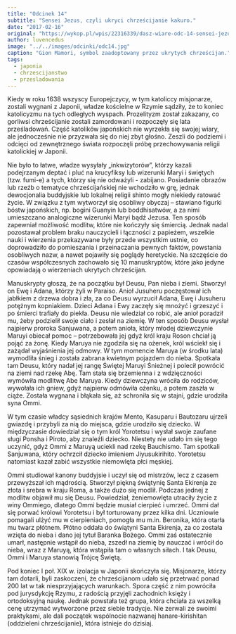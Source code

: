 ```yaml
---
title: "Odcinek 14"
subtitle: "Sensei Jezus, czyli ukryci chrześcijanie kakuro."
date: "2017-02-16"
original: "https://wykop.pl/wpis/22316339/dasz-wiare-odc-14-sensei-jezus-czyli-ukryci-chrzes"
author: luvencedus
image: "../../images/odcinki/odc14.jpg"
caption: "Gion Mamori, symbol zaadoptowany przez ukrytych chrześcijan."
tags:
  - japonia
  - chrzescijanstwo
  - przesladowania
---
```


Kiedy w roku 1638 wszyscy Europejczycy, w tym katoliccy misjonarze, zostali wygnani z Japonii, władze kościelne w Rzymie sądziły, że to koniec katolicyzmu na tych odległych wyspach. Prozelityzm został zakazany, co gorliwsi chrześcijanie zostali zamordowani i rozpoczęły się lata prześladowań. Część katolików japońskich nie wyrzekła się swojej wiary, ale jednocześnie nie przyzwała się do niej zbyt głośno. Zeszli do podziemi i odcięci od zewnętrznego świata rozpoczęli próbę przechowywania religii katolickiej w Japonii.

Nie było to łatwe, władze wysyłały „inkwizytorów”, którzy kazali podejrzanym deptać i pluć na krucyfiksy lub wizerunki Maryi i świętych (tzw. fumi-e) a tych, którzy się nie odważyli - zabijano. Posiadanie obrazów lub rzeźb o tematyce chrześcijańskiej nie wchodziło w grę, jednak dewocjonalia buddyjskie lub lokalnej religii shinto mogły niekiedy ratować życie. W związku z tym wytworzył się osobliwy obyczaj – stawiano figurki bóstw japońskich, np. bogini Guanyin lub boddhisatwów, a za nimi umieszczano analogiczne wizerunki Maryi bądź Jezusa. Ten sposób zapewniał możliwość modlitw, które nie kończyły się śmiercią. Jednak nadal pozostawał problem braku nauczycieli i łączności z papieżem, wszelkie nauki i wierzenia przekazywane były przede wszystkim ustnie, co doprowadziło do pomieszania i przeinaczania pewnych faktów, powstania osobliwych nazw, a nawet pojawiły się poglądy heretyckie. Na szczęście do czasów współczesnych zachowało się 10 manuskryptów, które jako jedyne opowiadają o wierzeniach ukrytych chrześcijan.

Manuskrypty głoszą, że na początku był Deusu, Pan nieba i ziemi. Stworzył on Ewę i Adana, którzy żyli w Paraiso. Anioł Jusuheru poczęstował ich jabłkiem z drzewa dobra i zła, za co Deusu wyrzucił Adana, Ewę i Jusuheru potężnym kopniakiem. Dzieci Adana i Ewy zaczęły się mnożyć i grzeszyć i po śmierci trafiały do piekła. Deusu nie wiedział co robić, ale anioł poradził mu, żeby podzielił swoje ciało i zesłał na ziemię. W ten sposób Deusu wysłał najpierw proroka Sanjuwana, a potem anioła, który młodej dziewczynie Maruyi obiecał pomoc – potrzebowała jej gdyż król kraju Roson chciał ją pojąć za żonę. Kiedy Maruya nie zgodziła się na ożenek, król wściekł się i zażądał wyjaśnienia jej odmowy. W tym momencie Maruya (w środku lata) wymodliła śnieg i została zabrana kwietnym pojazdem do nieba. Spotkała tam Deusu, który nadał jej rangę Świętej Maruyi Śnieżnej i polecił powrócić na ziemi nad rzekę Abę. Tam stała się brzemienna i z wdzięczności wymówiła modlitwę Abe Maruya. Kiedy dziewczyna wróciła do rodziców, wywołała ich gniew, gdyż najpierw odmówiła ożenku, a potem zaszła w ciąże. Została wygnana i błąkała się, aż schroniła się w stajni, gdzie urodziła syna Ommi.

W tym czasie władcy sąsiednich krajów Mento, Kasuparu i Bautozaru ujrzeli gwiazdę i przybyli za nią do miejsca, gdzie urodziło się dziecko. W międzyczasie dowiedział się o tym król Yorotetsu i wysłał swoje zaufane sługi Ponsha i Piroto, aby znaleźli dziecko. Niestety nie udało im się tego uczynić, gdyż Ommi z Maruyą uciekli nad rzekę Bauchismo. Tam spotkali Sanjuwana, który ochrzcił dziecko imieniem Jiyusukirihito. Yorotetsu natomiast kazał zabić wszystkie niemowlęta płci męskiej.

Ommi studiował kanony buddyjsie i uczył się od mistrzów, lecz z czasem przewyższał ich mądrością. Stworzył piękną świątynię Santa Ekirenja ze złota i srebra w kraju Roma, a także dużo się modlił. Podczas jednej z modlitw objawił mu się Deusu. Powiedział, żeniemowlęta utraciły życie z winy Ommiego, dlatego Ommi będzie musiał cierpieć i umrzeć. Ommi dał się porwać królowi Yorotetsu i był torturowany przez kilka dni. Uczniowie pomagali ulżyć mu w cierpieniach, pomogła mu m.in. Beronika, która otarła mu twarz płótnem. Płótno oddała do świątyni Santa Ekirenja, za co została wzięta do nieba i dano jej tytuł Baranka Bożego. Ommi zaś ostatecznie umarł, następnie wstąpił do nieba, zszedł na ziemię by nauczać i wrócił do nieba, wraz z Maruyą, która wstąpiła tam o własnych siłach. I tak Deusu, Ommi i Maruya stanowią Trójcę Świętą.

Pod koniec I poł. XIX w. izolacja w Japonii skończyła się. Misjonarze, którzy tam dotarli, byli zaskoczeni, że chrześcijanom udało się przetrwać ponad 200 lat w tak niesprzyjających warunkach. Spora część z nim powróciła pod jurysdykcję Rzymu, z radością przyjęli zachodnich księży i ortodoksyjną naukę. Jednak powstała też grupa, która chciała za wszelką cenę utrzymać wytworzone przez siebie tradycje. Nie zerwali ze swoimi praktykami, ale dali początek wspólnocie nazwanej hanare-kirishitan (oddzieleni chrześcijanie), która istnieje do dzisiaj.
